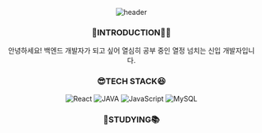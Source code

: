 <div align="center">

![header](https://capsule-render.vercel.app/api?type=venom&text=welcome%20to%20my%20world!&color=auto)

### 🤗INTRODUCTION🧚‍♀️
안녕하세요! 백엔드 개발자가 되고 싶어 열심히 공부 중인 열정 넘치는 신입 개발자입니다.

### 😎TECH STACK😆
![React](https://img.shields.io/badge/React-61DAFB?style=flat&logo=React&logoColor=white)
![JAVA](https://img.shields.io/badge/React-61DAFB?style=flat&logo=JAVA&logoColor=white)
![JavaScript](https://img.shields.io/badge/React-61DAFB?style=flat&logo=JavaScript&logoColor=white)
![MySQL](https://img.shields.io/badge/React-61DAFB?style=flat&logo=MySQL&logoColor=white)

### 📖STUDYING📚

</div>
